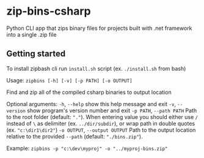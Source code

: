 # zip-bins-csharp

Python CLI app that zips binary files for projects built with .net framework into a single .zip file

## Getting started

To install zipbash cli run `install.sh` script (ex. `./install.sh` from bash)

Usage: `zipbins [-h] [-v] [-p PATH] [-o OUTPUT]`

Find and zip all of the compiled csharp binaries to output location

Optional arguments:
  `-h`, `--help`            show this help message and exit
  `-v`, `--version`         show program's version number and exit
  `-p PATH`, `--path PATH`  Path to the root folder (default: `"."`). When entering
                        value you should either use `/` instead of `\` as
                        delimiter (ex. `../dir/subdir`), or wrap path in double
                        quotes (ex. `"c:\dir1\dir2"`)
  `-o OUTPUT`, `--output OUTPUT`
                        Path to the output location relative to the provided
                        `--path` (default: `"./bins.zip"`).

Example: `zipbins -p "c:\dev\myproj" -o "../myproj-bins.zip"`
